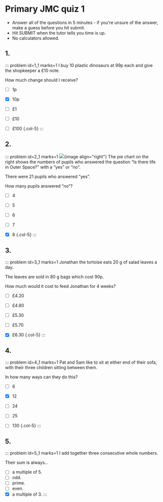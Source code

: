 # Primary JMC quiz 1

* Answer all of the questions in 5 minutes - if you're unsure of the answer, make a guess before you hit submit. 
* Hit SUBMIT when the tutor tells you time is up.
* No calculators allowed.


## 1.	
::: problem id=1_1 marks=1
I buy 10 plastic dinosaurs at 99p each and give the shopkeeper a £10 note.  

How much change should I receive?

* [ ] 1p
* [x] 10p
* [ ] £1
* [ ] £10
* [ ] £100
{.col-5}
:::


## 2.
::: problem id=2_1 marks=1
![](/resources/primary-jmc-1/2-pie-chart.png){image align="right"} 
The pie chart on the right shows the numbers of pupils who answered the question “Is there life in Outer Space?" with a “yes” or “no”.  

There were 21 pupils who answered “yes”.  

How many pupils answered “no”?

* [ ] 4
* [ ] 5
* [ ] 6
* [ ] 7
* [x] 8
{.col-5}
:::


## 3.
::: problem id=3_1 marks=1
Jonathan the tortoise eats 20 g of salad leaves a day.  

The leaves are sold in 80 g bags which cost 90p.  

How much would it cost to feed Jonathan for 4 weeks?  

* [ ] £4.20
* [ ] £4.80
* [ ] £5.30
* [ ] £5.70
* [x] £6.30
{.col-5}
:::


## 4.
::: problem id=4_1 marks=1
Pat and Sam like to sit at either end of their sofa, with their three children sitting between them.  

In how many ways can they do this?

* [ ] 6
* [x] 12
* [ ] 24
* [ ] 25
* [ ] 130
{.col-5}
:::


## 5.
::: problem id=5_1 marks=1
I add together three consecutive whole numbers.  

Their sum is always...  

* [ ] a multiple of 5.
* [ ] odd.
* [ ] prime.
* [ ] even.
* [x] a multiple of 3.
:::